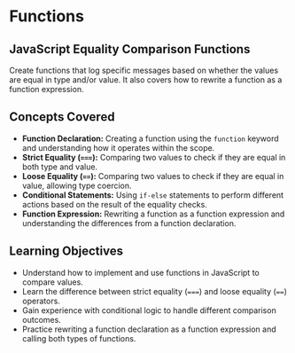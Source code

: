 # Functions

## JavaScript Equality Comparison Functions

Create functions that log specific messages based on whether the values are equal in type and/or value. It also covers how to rewrite a function as a function expression.

## Concepts Covered

- **Function Declaration:** Creating a function using the `function` keyword and understanding how it operates within the scope.
- **Strict Equality (`===`):** Comparing two values to check if they are equal in both type and value.
- **Loose Equality (`==`):** Comparing two values to check if they are equal in value, allowing type coercion.
- **Conditional Statements:** Using `if-else` statements to perform different actions based on the result of the equality checks.
- **Function Expression:** Rewriting a function as a function expression and understanding the differences from a function declaration.

## Learning Objectives

- Understand how to implement and use functions in JavaScript to compare values.
- Learn the difference between strict equality (`===`) and loose equality (`==`) operators.
- Gain experience with conditional logic to handle different comparison outcomes.
- Practice rewriting a function declaration as a function expression and calling both types of functions.

